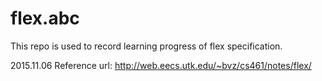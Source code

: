 # flex.abc
This repo is used to record learning progress of flex specification.

2015.11.06
Reference url: http://web.eecs.utk.edu/~bvz/cs461/notes/flex/

